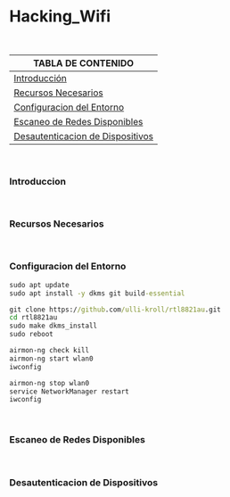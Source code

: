 # Hacking_Wifi

<br>

| TABLA DE CONTENIDO     |
| ------------ |
| [Introducción](#Introducción) |
| [Recursos Necesarios](#Recursos-Necesarios) |
| [Configuracion del Entorno](#Configuracion-del-Entorno) |
| [Escaneo de Redes Disponibles](#Escaneo-de-Redes-Disponibles) |
| [Desautenticacion de Dispositivos](#Desautenticacion-de-Dispositivos) |

<br>

### Introduccion

<br>

### Recursos Necesarios

<br>

### Configuracion del Entorno


```cmd
sudo apt update
sudo apt install -y dkms git build-essential

```


```cmd
git clone https://github.com/ulli-kroll/rtl8821au.git
cd rtl8821au
sudo make dkms_install
sudo reboot

```


```cmd
airmon-ng check kill
airmon-ng start wlan0
iwconfig

```


```cmd
airmon-ng stop wlan0
service NetworkManager restart
iwconfig

```

<br>

### Escaneo de Redes Disponibles

<br>

### Desautenticacion de Dispositivos

<br>
